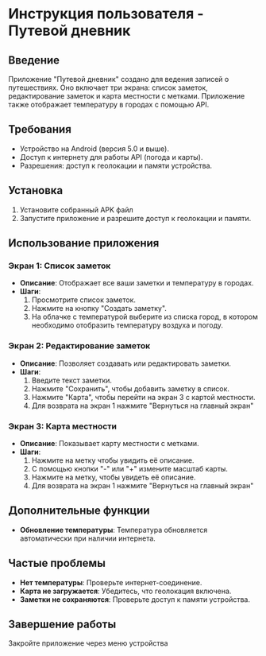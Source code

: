 
# Инструкция пользователя - Путевой дневник

## Введение
Приложение "Путевой дневник" создано для ведения записей о путешествиях. Оно включает три экрана: список заметок, редактирование заметок и карта местности с метками. Приложение также отображает температуру в городах с помощью API.

## Требования
- Устройство на Android (версия 5.0 и выше).
- Доступ к интернету для работы API (погода и карты).
- Разрешения: доступ к геолокации и памяти устройства.

## Установка
1. Установите собранный APK файл
2. Запустите приложение и разрешите доступ к геолокации и памяти.

## Использование приложения

### Экран 1: Список заметок
- **Описание**: Отображает все ваши заметки и температуру в городах.
- **Шаги**:
  1. Просмотрите список заметок.
  2. Нажмите на кнопку "Создать заметку".
  3. На облачке с температурой выберите из списка город, в котором необходимо отобразить температуру
  воздуха и погоду.

### Экран 2: Редактирование заметок
- **Описание**: Позволяет создавать или редактировать заметки.
- **Шаги**:
  1. Введите текст заметки.
  2. Нажмите "Сохранить", чтобы добавить заметку в список.
  3. Нажмите "Карта", чтобы перейти на экран 3 с картой местности.
  4. Для возврата на экран 1 нажмите "Вернуться на главный экран"

### Экран 3: Карта местности
- **Описание**: Показывает карту местности с метками.
- **Шаги**:
  1. Нажмите на метку чтобы увидить её описание.
  2. С помощью кнопки "-" или "+" измените масштаб карты.
  3. Нажмите на метку, чтобы увидеть её описание.
  4. Для возврата на экран 1 нажмите "Вернуться на главный экран"

## Дополнительные функции
- **Обновление температуры**: Температура обновляется автоматически при наличии интернета.

## Частые проблемы
- **Нет температуры**: Проверьте интернет-соединение.
- **Карта не загружается**: Убедитесь, что геолокация включена.
- **Заметки не сохраняются**: Проверьте доступ к памяти устройства.

## Завершение работы
Закройте приложение через меню устройства
